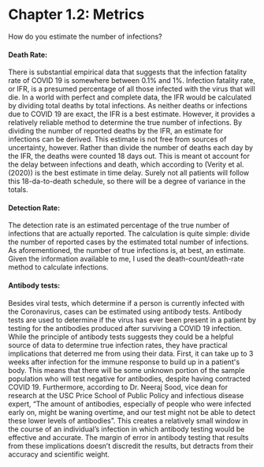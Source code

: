 Chapter 1.2: Metrics
=======================

How do you estimate the number of infections?

#### Death Rate: 
There is substantial empirical data that suggests that the infection fatality rate of COVID 19 is somewhere between 0.1% and 1%. Infection fatality rate, or IFR, is a presumed percentage of all those infected with the virus that will die. In a world with perfect and complete data, the IFR would be calculated by dividing total deaths by total infections. As neither deaths or infections due to COVID 19 are exact, the IFR is a best estimate. However, it provides a relatively reliable method to determine the true number of infections. By dividing the number of reported deaths by the IFR, an estimate for infections can be derived. 
This estimate is not free from sources of uncertainty, however. Rather than divide the number of deaths each day by the IFR, the deaths were counted 18 days out. This is meant ot account for the delay between infections and death, which according to (Verity et al. (2020)) is the best estimate in time delay. Surely not all patients will follow this 18-da-to-death schedule, so there will be a degree of variance in the totals. 
#### Detection Rate:
The detection rate is an estimated percentage of the true number of infections that are actually reported. The calculation is quite simple: divide the number of reported cases by the estimated total number of infections. As aforementioned, the number of true infections is, at best, an estimate. Given the information available to me, I used the death-count/death-rate method to calculate infections. 
#### Antibody tests:
Besides viral tests, which determine if a person is currently infected with the Coronavirus, cases can be estimated using antibody tests. Antibody tests are used to determine if the virus has ever been present in a patient by testing for the antibodies produced after surviving a COVID 19 infection. While the principle of antibody tests suggests they could be a helpful source of data to determine true infection rates, they have practical implications that deterred me from using their data. First, it can take up to 3 weeks after infection for the immune response to build up in a patient's body. This means that there will be some unknown portion of the sample population who will test negative for antibodies, despite having contracted COVID 19. Furthermore, according to Dr. Neeraj Sood, vice dean for research at the USC Price School of Public Policy and infectious disease expert, “The amount of antibodies, especially of people who were infected early on, might be waning overtime, and our test might not be able to detect these lower levels of antibodies”. This creates a relatively small window in the course of an individual’s infection in which antibody testing would be effective and accurate. The margin of error in antibody testing that results from these implications doesn’t discredit the results, but detracts from their accuracy and scientific weight. 
